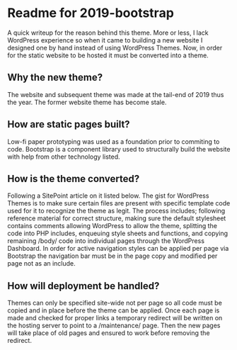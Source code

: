 # Readme for 2019-bootstrap

A quick writeup for the reason behind this theme. More or less, I lack WordPress experience so when it came to building a new website I designed one by hand instead of using WordPress Themes. Now, in order for the static website to be hosted it must be converted into a theme.



## Why the new theme?

The website and subsequent theme was made at the tail-end of 2019 thus the year. The former website theme has become stale. 



## How are static pages built?

Low-fi paper prototyping was used as a foundation prior to commiting to code. Bootstrap is a component library used to structurally build the website with help from other technology listed. 

[Bootstrap]: https://getbootstrap.com/
[Font Awesome]: https://fontawesome.com/
[jQuery]: https://jquery.com/



## How is the theme converted?

Following a SitePoint article on it listed below. The gist for WordPress Themes is to make sure certain files are present with specific template code used for it to recognize the theme as legit. The process includes; following reference material for correct structure, making sure the default stylesheet contains comments allowing WordPress to allow the theme, splitting the code into PHP includes, enqueuing style sheets and functions, and copying remaining /body/ code into individual pages through the WordPress Dashboard. In order for active navigation styles can be applied per page via Bootstrap the navigation bar must be in the page copy and modified per page not as an include.


## How will deployment be handled?

Themes can only be specified site-wide not per page so all code must be copied and in place before the theme can be applied. Once each page is made and checked for proper links a temporary redirect will be written on the hosting server to point to a /maintenance/ page. Then the new pages will take place of old pages and ensured to work before removing the redirect. 

[SitePoint]: https://www.sitepoint.com/bootstrap-wordpress-theme-integration/	"Bootstrap and WordPress Theme Integration in 8 Easy Steps"
[WordPress Enqueue]: https://developer.wordpress.org/reference/functions/wp_enqueue_style/ 

